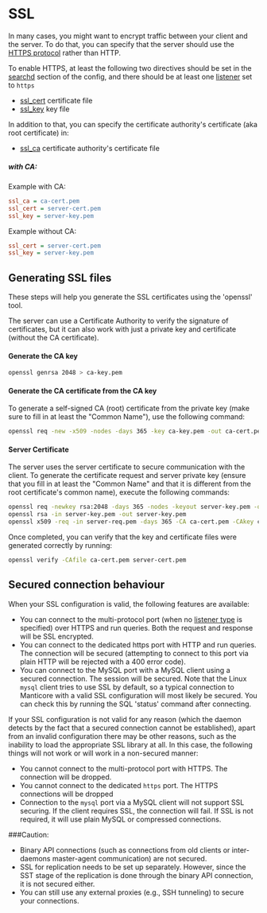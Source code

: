# SSL

In many cases, you might want to encrypt traffic between your client and the server. To do that, you can specify that the server should use the [HTTPS protocol](../Server_settings/Searchd.md#listen) rather than HTTP.

<!-- example CA 1 -->

To enable HTTPS, at least the following two directives should be set in the [searchd](../Server_settings/Searchd.md) section of the config, and there should be at least one [listener](../Server_settings/Searchd.md#listen) set to `https`

* [ssl_cert](../Server_settings/Searchd.md#ssl_cert) certificate file
* [ssl_key](../Server_settings/Searchd.md#ssl_key) key file

In addition to that, you can specify the certificate authority's certificate (aka root certificate) in:

* [ssl_ca](../Server_settings/Searchd.md#ssl_ca) certificate authority's certificate file


<!-- intro -->
##### with CA:

<!-- request with CA -->
Example with CA:

```ini
ssl_ca = ca-cert.pem
ssl_cert = server-cert.pem
ssl_key = server-key.pem
```

<!-- request without CA -->
Example without CA:

```ini
ssl_cert = server-cert.pem
ssl_key = server-key.pem
```
<!-- end -->

## Generating SSL files

These steps will help you generate the SSL certificates using the 'openssl' tool.

The server can use a Certificate Authority to verify the signature of certificates, but it can also work with just a private key and certificate (without the CA certificate).

#### Generate the CA key

```bash
openssl genrsa 2048 > ca-key.pem
```

#### Generate the CA certificate from the CA key

To generate a self-signed CA (root) certificate from the private key (make sure to fill in at least the "Common Name"), use the following command:

```bash
openssl req -new -x509 -nodes -days 365 -key ca-key.pem -out ca-cert.pem
```

#### Server Certificate

The server uses the server certificate to secure communication with the client. To generate the certificate request and server private key (ensure that you fill in at least the "Common Name" and that it is different from the root certificate's common name), execute the following commands:

```bash
openssl req -newkey rsa:2048 -days 365 -nodes -keyout server-key.pem -out server-req.pem
openssl rsa -in server-key.pem -out server-key.pem
openssl x509 -req -in server-req.pem -days 365 -CA ca-cert.pem -CAkey ca-key.pem -set_serial 01 -out server-cert.pem
```

Once completed, you can verify that the key and certificate files were generated correctly by running:

```bash
openssl verify -CAfile ca-cert.pem server-cert.pem
```

## Secured connection behaviour

When your SSL configuration is valid, the following features are available:

 * You can connect to the multi-protocol port (when no [listener type](../Server_settings/Searchd.md#listen) is specified) over HTTPS and run queries. Both the request and response will be SSL encrypted.
 * You can connect to the dedicated https port with HTTP and run queries. The connection will be secured (attempting to connect to this port via plain HTTP will be rejected with a 400 error code).
 * You can connect to the MySQL port with a MySQL client using a secured connection. The session will be secured. Note that the Linux `mysql` client tries to use SSL by default, so a typical connection to Manticore with a valid SSL configuration will most likely be secured. You can check this by running the SQL 'status' command after connecting.

If your SSL configuration is not valid for any reason (which the daemon detects by the fact that a secured connection cannot be established), apart from an invalid configuration there may be other reasons, such as the inability to load the appropriate SSL library at all. In this case, the following things will not work or will work in a non-secured manner:

* You cannot connect to the multi-protocol port with HTTPS. The connection will be dropped.
* You cannot connect to the dedicated `https` port. The HTTPS connections will be dropped
* Connection to the `mysql` port via a MySQL client will not support SSL securing. If the client requires SSL, the connection will fail. If SSL is not required, it will use plain MySQL or compressed connections.

###Caution:

* Binary API connections (such as connections from old clients or inter-daemons master-agent communication) are not secured.
* SSL for replication needs to be set up separately. However, since the SST stage of the replication is done through the binary API connection, it is not secured either.
* You can still use any external proxies (e.g., SSH tunneling) to secure your connections.
<!-- proofread -->